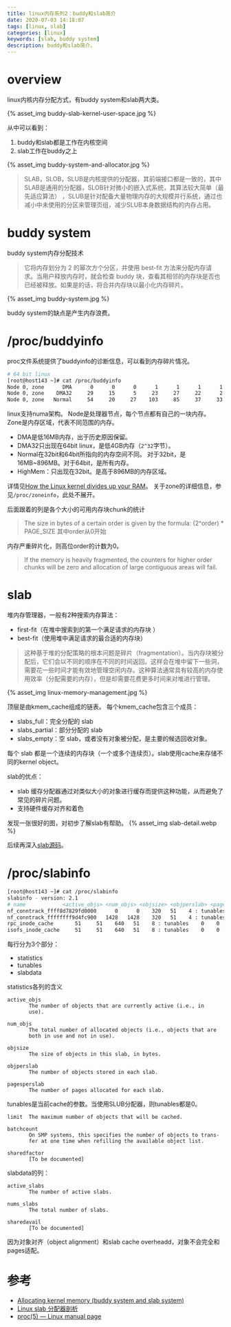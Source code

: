 ```yaml
---
title: linux内存系列2：buddy和slab简介
date: 2020-07-03 14:18:07
tags: [linux, slab]
categories: [linux]
keywords: [slab, buddy system]
description: buddy和slab简介。
---
```


# overview

linux内核内存分配方式，有buddy system和slab两大类。
<!-- more -->
{% asset_img buddy-slab-kernel-user-space.jpg %}

从中可以看到：
1. buddy和slab都是工作在内核空间
2. slab工作在buddy之上

{% asset_img buddy-system-and-allocator.jpg %}

>SLAB，SLOB，SLUB是内核提供的分配器，其前端接口都是一致的，其中SLAB是通用的分配器，SLOB针对微小的嵌入式系统，其算法较大简单（最先适应算法） ，SLUB是针对配备大量物理内存的大规模并行系统，通过也减小中未使用的分区来管理页组，减少SLUB本身数据结构的内存占用。


# buddy system

buddy system内存分配技术
>它将内存划分为 2 的幂次方个分区，并使用 best-fit 方法来分配内存请求。当用户释放内存时，就会检查 buddy 块，查看其相邻的内存块是否也已经被释放。如果是的话，将合并内存块以最小化内存碎片。

{% asset_img buddy-system.jpg %}

buddy system的缺点是产生内存浪费。

# /proc/buddyinfo

proc文件系统提供了buddyinfo的诊断信息，可以看到内存碎片情况。
```sh
# 64 bit linux
[root@host143 ~]# cat /proc/buddyinfo 
Node 0, zone      DMA      0      0      0      1      1      1      1      0      1      1      3 
Node 0, zone    DMA32     29     15      5     23     27     22      2      7      8      1    625 
Node 0, zone   Normal     54     20     27    103     85     37     33     12     27     43   2866
```

linux支持numa架构。
Node是处理器节点，每个节点都有自己的一块内存。
Zone是内存区域，代表不同范围的内存。
- DMA是低16MB内存，出于历史原因保留。
- DMA32只出现在64bit linux，是低4GB内存（`2^32`字节）。
- Normal在32bit和64bit所指向的内存空间不同。
对于32bit，是16MB~896MB。对于64bit，是所有内存。
- HighMem：只出现在32bit。是高于896MB的内存区域。

详情见[How the Linux kernel divides up your RAM](https://utcc.utoronto.ca/~cks/space/blog/linux/KernelMemoryZones)。
关于zone的详细信息，参见`/proc/zoneinfo`，此处不展开。

后面跟着的列是各个大小的可用内存块chunk的统计
>The size in bytes of a certain order is given by the formula:
>(2^order) * PAGE_SIZE
>其中order从0开始

内存严重碎片化，则高位order的计数为0。
>If the memory is heavily fragmented, the counters for higher
>order chunks will be zero and allocation of large contiguous
>areas will fail.


# slab

堆内存管理器，一般有2种搜索内存算法：
- first-fit（在堆中搜索到的第一个满足请求的内存块 ）
- best-fit（使用堆中满足请求的最合适的内存块）

>这种基于堆的分配策略的根本问题是碎片（fragmentation）。当内存块被分配后，它们会以不同的顺序在不同的时间返回。这样会在堆中留下一些洞，需要花一些时间才能有效地管理空闲内存。这种算法通常具有较高的内存使用效率（分配需要的内存），但是却需要花费更多时间来对堆进行管理。


{% asset_img linux-memory-management.jpg %}

顶层是由kmem_cache组成的链表。
每个kmem_cache包含三个成员：
- slabs_full：完全分配的 slab
- slabs_partial：部分分配的 slab
- slabs_empty：空 slab，或者没有对象被分配，是主要的候选回收对象。

每个 slab 都是一个连续的内存块（一个或多个连续页）。slab使用cache来存储不同的kernel object。

slab的优点：
- slab 缓存分配器通过对类似大小的对象进行缓存而提供这种功能，从而避免了常见的碎片问题。
- 支持硬件缓存对齐和着色

发现一张很好的图，对初步了解slab有帮助。
{% asset_img slab-detail.webp %}

后续再深入[slab源码](https://elixir.bootlin.com/linux/v5.7.6/source/mm/slab.c)。


# /proc/slabinfo

```sh
[root@host143 ~]# cat /proc/slabinfo
slabinfo - version: 2.1
# name            <active_objs> <num_objs> <objsize> <objperslab> <pagesperslab> : tunables <limit> <batchcount> <sharedfactor> : slabdata <active_slabs> <num_slabs> <sharedavail>
nf_conntrack_ffff8d7829fd0000      0      0    320   51    4 : tunables    0    0    0 : slabdata      0      0      0
nf_conntrack_ffffffff9d4fc900   1428   1428    320   51    4 : tunables    0    0    0 : slabdata     28     28      0
rpc_inode_cache       51     51    640   51    8 : tunables    0    0    0 : slabdata      1      1      0
isofs_inode_cache     51     51    640   51    8 : tunables    0    0    0 : slabdata      1      1      0

```

每行分为3个部分：
- statistics
- tunables
- slabdata

statistics各列的含义
```
active_objs
       The number of objects that are currently active (i.e., in
       use).

num_objs
       The total number of allocated objects (i.e., objects that are
       both in use and not in use).

objsize
       The size of objects in this slab, in bytes.

objperslab
       The number of objects stored in each slab.

pagesperslab
       The number of pages allocated for each slab.
```

tunables是当前cache的参数。当使用SLUB分配器，则tunables都是0。
```
limit  The maximum number of objects that will be cached.

batchcount
       On SMP systems, this specifies the number of objects to trans‐
       fer at one time when refilling the available object list.

sharedfactor
       [To be documented]
```

slabdata的列：
```
active_slabs
       The number of active slabs.

nums_slabs
       The total number of slabs.

sharedavail
       [To be documented]
```
因为对象对齐（object alignment）和slab cache overheadd，对象不会完全和pages适配。


# 参考


- [Allocating kernel memory (buddy system and slab system)](https://www.geeksforgeeks.org/operating-system-allocating-kernel-memory-buddy-system-slab-system/)
- [Linux slab 分配器剖析](https://www.ibm.com/developerworks/cn/linux/l-linux-slab-allocator/index.html)
- [proc(5) — Linux manual page](https://man7.org/linux/man-pages/man5/proc.5.html)
